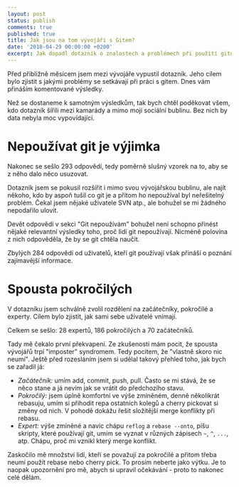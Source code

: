 ```yaml
---
layout: post
status: publish
comments: true
published: true
title: Jak jsou na tom vývojáři s Gitem?
date: '2018-04-29 00:00:00 +0200'
excerpt: Jak dopadl dotazník o znalostech a problémech při použití gitu, který jsem před časem vypustil do komunity? Čtěte dál a dozvíte se to.   
---
```


Před přibližně měsícem jsem mezi vývojáře vypustil dotazník. Jeho cílem bylo zjistit s jakými problémy se setkávají při práci s gitem. Dnes vám přináším komentované výsledky. 

Než se dostaneme k samotným výsledkům, tak bych chtěl poděkovat všem, kdo dotazník šířili mezi kamarády a mimo mojí sociální bublinu. Bez nich by data nebyla moc vypovídající.  

# Nepoužívat git je výjimka

Nakonec se sešlo 293 odpovědí, tedy poměrně slušný vzorek na to, aby se z něho dalo něco usuzovat. 

Dotazník jsem se pokusil rozšířit i mimo svou vývojářskou bublinu, ale najít někoho, kdo by aspoň tušil co git je a přitom ho nepoužíval byl neřešitelný problém. Čekal jsem nějaké uživatele SVN atp., ale bohužel se mi žádného nepodařilo ulovit. 

Devět odpovědí v sekci "Git nepoužívám" bohužel není schopno přinést nějaké relevantní výsledky toho, proč lidí git nepoužívají. Nicméně polovina z nich odpověděla, že by se git chtěla naučit. 

Zbylých 284 odpovědí od uživatelů, kteří git používají však přináší o poznání zajímavější informace. 

# Spousta pokročilých

V dotazníku jsem schválně zvolil rozdělení na začátečníky, pokročilé a experty. Cílem bylo zjistit, jak sami sebe uživatelé vnímají. 

Celkem se sešlo: 28 expertů, 186 pokročilých a 70 začátečníků. 

Tady mě čekalo první překvapení. Ze zkušenosti mám pocit, že spousta vývojářů trpí "imposter" syndromem. Tedy pocitem, že "vlastně skoro nic neumí". Ještě před rozesláním jsem si udělal takový přehled toho, jak bych se zařadil já:

* *Začátečník:* umím add, commit, push, pull. Často se mi stává, že se něco stane a já nevím jak se vrátit do předchozího stavu. 
* *Pokročilý:* jsem úplně komfortní ve výše zmíněném, denně několikrát rebasuju, umím si přihodit repa ostatních kolegů a cherry pickovat si změny od nich. V pohodě dokážu řešit složitější merge konflikty při rebasu. 
* *Expert:* výše zmíněné a navíc chápu `reflog` a `rebase --onto`, píšu skripty, které používají git, umím se vyznat v různých zápisech `~`, `^`, `...`, atp. Chápu, proč mi vznikl který merge konflikt. 

Zaskočilo mě množství lidí, kteří se považují za pokročilé a přitom třeba neumí použít rebase nebo cherry pick. To prosím neberte jako výtku. Je to naopak upozornění pro mě, abych si upravil očekávání - proto to nakonec celé dělám. 



